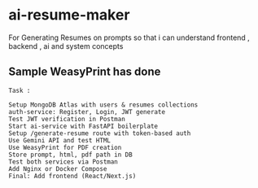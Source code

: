 # ai-resume-maker
For Generating Resumes on prompts so that i can understand frontend , backend , ai and system concepts

## Sample WeasyPrint has done 

	Task : 
    
	Setup MongoDB Atlas with users & resumes collections
	auth-service: Register, Login, JWT generate
	Test JWT verification in Postman
	Start ai-service with FastAPI boilerplate
	Setup /generate-resume route with token-based auth
	Use Gemini API and test HTML
	Use WeasyPrint for PDF creation
	Store prompt, html, pdf path in DB
	Test both services via Postman
	Add Nginx or Docker Compose
	Final: Add frontend (React/Next.js)